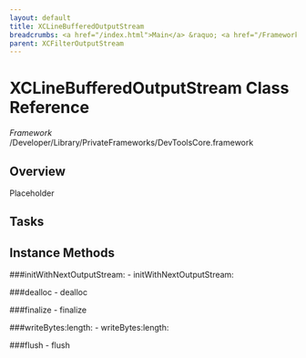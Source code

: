 ```yaml
---
layout: default
title: XCLineBufferedOutputStream
breadcrumbs: <a href="/index.html">Main</a> &raquo; <a href="/Frameworks.html">Framework</a> &raquo; <a href="/Frameworks/DevToolsCore.html">DevToolsCore</a> &raquo; XCLineBufferedOutputStream
parent: XCFilterOutputStream 
---
```

# XCLineBufferedOutputStream Class Reference

*Framework* /Developer/Library/PrivateFrameworks/DevToolsCore.framework

## Overview

Placeholder

## Tasks

## Instance Methods

<a name="-initWithNextOutputStream:"></a>
###initWithNextOutputStream:
    - initWithNextOutputStream:

<a name="-dealloc"></a>
###dealloc
    - dealloc

<a name="-finalize"></a>
###finalize
    - finalize

<a name="-writeBytes:length:"></a>
###writeBytes:length:
    - writeBytes:length:

<a name="-flush"></a>
###flush
    - flush

